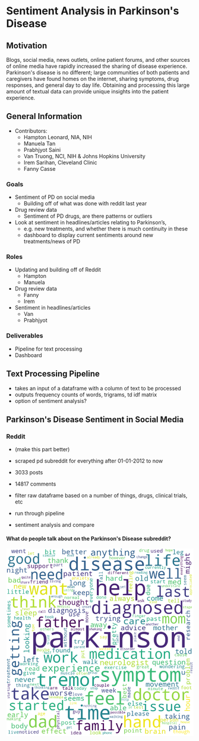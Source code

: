 # Sentiment Analysis in Parkinson's Disease

## Motivation
Blogs, social media, news outlets, online patient forums, and other sources of online media have rapidly increased the sharing of disease experience. Parkinson's disease is no different; large communities of both patients and caregivers have found homes on the internet, sharing symptoms, drug responses, and general day to day life. Obtaining and processing this large amount of textual data can provide unique insights into the patient experience. 

## General Information 
- Contributors:
    - Hampton Leonard, NIA, NIH
    - Manuela Tan
    - Prabhjyot Saini
    - Van Truong, NCI, NIH & Johns Hopkins University
    - Irem Sarihan, Cleveland Clinic
    - Fanny Casse

### Goals
- Sentiment of PD on social media
  - Building off of what was done with reddit last year
- Drug review data
  - Sentiment of PD drugs, are there patterns or outliers
- Look at sentiment in headlines/articles relating to Parkinson’s, 
  - e.g. new treatments, and whether there is much continuity in these
  - dashboard to display current sentiments around new treatments/news of PD
  
  
 ### Roles
 
- Updating and building off of Reddit
  - Hampton
  - Manuela
- Drug review data
  - Fanny
  - Irem
- Sentiment in headlines/articles
  - Van
  - Prabhjyot
  
### Deliverables

- Pipeline for text processing
- Dashboard
 
 
## Text Processing Pipeline

- takes an input of a dataframe with a column of text to be processed
- outputs frequency counts of words, trigrams, td idf matrix
- option of sentiment analysis?
 
## Parkinson's Disease Sentiment in Social Media

### Reddit

- (make this part better)
- scraped pd subreddit for everything after 01-01-2012 to now
- 3033 posts
- 14817 comments

- filter raw dataframe based on a number of things, drugs, clinical trials, etc
- run through pipeline
- sentiment analysis and compare



#### What do people talk about on the Parkinson's Disease subreddit?

![](/images/reddit_wordcloud.png)




